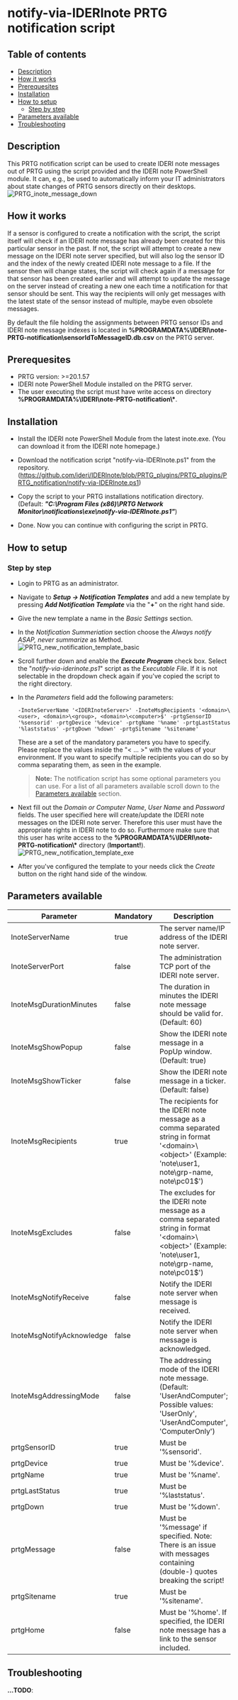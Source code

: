 # notify-via-IDERInote PRTG notification script

## Table of contents
  - [Description](#description)
  - [How it works](#how-it-works)
  - [Prerequesites](#prerequesites)
  - [Installation](#installation)
  - [How to setup](#how-to-setup)
    - [Step by step](#step-by-step)
  - [Parameters available](#parameters-available)
  - [Troubleshooting](#troubleshooting)

## Description
This PRTG notification script can be used to create IDERI note messages out of PRTG using the script provided and 
    the IDERI note PowerShell module. It can, e.g., be used to automatically inform your IT administrators about 
    state changes of PRTG sensors directly on their desktops.
    ![PRTG_inote_message_down](docs/images/prtg_inote_message_down.png)

## How it works
If a sensor is configured to create a notification with the script, the script itself will check if an IDERI note message 
    has already been created for this particular sensor in the past. If not, the script will attempt to create a new 
    message on the IDERI note server specified, but will also log the sensor ID and the index of the newly created IDERI 
    note message to a file. If the sensor then will change states, the script will check again if a message for that sensor 
    has been created earlier and will attempt to update the message on the server instead of creating a new one each time 
    a notification for that sensor should be sent.
    This way the recipients will only get messages with the latest state of the sensor instead of multiple, maybe even 
    obsolete messages.

By default the file holding the assignments between PRTG sensor IDs and IDERI note message indexes is located in 
    __%PROGRAMDATA%\\IDERI\\note-PRTG-notification\\sensorIdToMessageID.db.csv__ on the PRTG server.

## Prerequesites
- PRTG version: >=20.1.57
- IDERI note PowerShell Module installed on the PRTG server.
- The user executing the script must have write access on directory __%PROGRAMDATA%\\IDERI\\note-PRTG-notification\\*__.

## Installation
- Install the IDERI note PowerShell Module from the latest inote.exe. (You can download it from the IDERI note homepage.)

- Download the notification script "notify-via-IDERInote.ps1" from the repository. 
    (https://github.com/ideri/IDERInote/blob/PRTG_plugins/PRTG_plugins/PRTG_notification/notify-via-IDERInote.ps1)

- Copy the script to your PRTG installations notification directory. <br/> (Default: 
    __*"C:\Program Files (x86)\PRTG Network Monitor\notifications\exe\notify-via-IDERInote.ps1"*__)

- Done. Now you can continue with configuring the script in PRTG.

## How to setup

### Step by step
- Login to PRTG as an administrator.

- Navigate to __*Setup -> Notification Templates*__ and add a new template by pressing __*Add Notification Template*__ 
    via the "__+__" on the right hand side.

- Give the new template a name in the *Basic Settings* section.

- In the *Notification Summeriation* section choose the *Always notify ASAP, never summarize* as Method.
    ![PRTG_new_notification_template_basic](docs/images/prtg_notify_template_basic.png)

- Scroll further down and enable the __*Execute Program*__ check box. Select the "*notify-via-iderinote.ps1*" 
    script as the *Executable File*. If it is not selectable in the dropdown check again if you've copied the 
    script to the right directory.
- In the *Parameters* field add the following parameters:<br/>
    ```
    -InoteServerName '<IDERInoteServer>' -InoteMsgRecipients '<domain>\<user>, <domain>\<group>, <domain>\<computer>$' -prtgSensorID '%sensorid' -prtgDevice '%device' -prtgName '%name' -prtgLastStatus '%laststatus' -prtgDown '%down' -prtgSitename '%sitename'
    ```
    These are a set of the mandatory parameters you have to specify. Please replace the values inside the "< ... >" 
    with the values of your environment.
    If you want to specify multiple recipients you can do so by comma separating them, as seen in the example.

    > **Note:**
    > The notification script has some optional parameters you can use. For a list of all parameters available 
      scroll down to the [Parameters available](#parameters-available) section.

- Next fill out  the *Domain or Computer Name*, *User Name* and *Password* fields. The user specified here will create/update 
    the IDERI note messages on the IDERI note server. Therefore this user must have the appropriate rights in IDERI note to 
    do so. Furthermore make sure that this user has write access to the __%PROGRAMDATA%\\IDERI\\note-PRTG-notification\\*__ 
    directory (__Important!__).
    ![PRTG_new_notification_template_exe](docs/images/prtg_notify_template_exe.png)
  
- After you've configured the template to your needs click the *Create* button on the right hand side of the window.

## Parameters available

| Parameter                 | Mandatory | Description                                                                                                                                                    |
|---------------------------|-----------|----------------------------------------------------------------------------------------------------------------------------------------------------------------|
| InoteServerName           | true      | The server name/IP address of the IDERI note server.                                                                                                           |
| InoteServerPort           | false     | The administration TCP port of the IDERI note server.                                                                                                          |
| InoteMsgDurationMinutes   | false     | The duration in minutes the IDERI note message should be valid for. (Default: 60)                                                                              |
| InoteMsgShowPopup         | false     | Show the IDERI note message in a PopUp window. (Default: true)                                                                                                 |
| InoteMsgShowTicker        | false     | Show the IDERI note message in a ticker. (Default: false)                                                                                                      |
| InoteMsgRecipients        | true      | The recipients for the IDERI note message as a comma separated string in format '\<domain\>\\\<object\>' (Example: 'note\\user1, note\\grp-name, note\\pc01$') |
| InoteMsgExcludes          | false     | The excludes for the IDERI note message as a comma separated string in format '\<domain\>\\\<object\>' (Example: 'note\\user1, note\\grp-name, note\\pc01$')   |
| InoteMsgNotifyReceive     | false     | Notify the IDERI note server when message is received.                                                                                                         |
| InoteMsgNotifyAcknowledge | false     | Notify the IDERI note server when message is acknowledged.                                                                                                     |
| InoteMsgAddressingMode    | false     | The addressing mode of the IDERI note message. (Default: 'UserAndComputer'; Possible values: 'UserOnly', 'UserAndComputer', 'ComputerOnly')                    |
| prtgSensorID              | true      | Must be '%sensorid'.                                                                                                                                           |
| prtgDevice                | true      | Must be '%device'.                                                                                                                                             |
| prtgName                  | true      | Must be '%name'.                                                                                                                                               |
| prtgLastStatus            | true      | Must be '%laststatus'.                                                                                                                                         |
| prtgDown                  | true      | Must be '%down'.                                                                                                                                               |
| prtgMessage               | false     | Must be '%message' if specified. Note: There is an issue with messages containing (double-) quotes breaking the script!                                        |
| prtgSitename              | true      | Must be '%sitename'.                                                                                                                                           |
| prtgHome                  | false     | Must be '%home'. If specified, the IDERI note message has a link to the sensor included.                                                                       |

## Troubleshooting
__...TODO__: 
